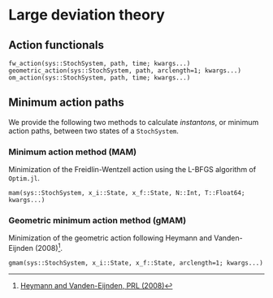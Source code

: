 # Large deviation theory

## Action functionals
```@docs
fw_action(sys::StochSystem, path, time; kwargs...)
geometric_action(sys::StochSystem, path, arclength=1; kwargs...)
om_action(sys::StochSystem, path, time; kwargs...)
```

## Minimum action paths
We provide the following two methods to calculate *instantons*, or minimum action paths,
between two states of a `StochSystem`.

### Minimum action method (MAM)
Minimization of the Freidlin-Wentzell action using the L-BFGS algorithm of `Optim.jl`.

```@docs
mam(sys::StochSystem, x_i::State, x_f::State, N::Int, T::Float64; kwargs...)
```

### Geometric minimum action method (gMAM)
Minimization of the geometric action following Heymann and Vanden-Eijnden (2008)[^1].

```@docs
gmam(sys::StochSystem, x_i::State, x_f::State, arclength=1; kwargs...)
```

[^1]: [Heymann and Vanden-Eijnden, PRL (2008)](https://link.aps.org/doi/10.1103/PhysRevLett.100.140601)